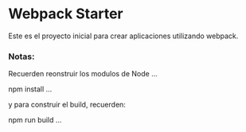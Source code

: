 # Webpack Starter

Este es el proyecto inicial para crear aplicaciones utilizando webpack.

### Notas:
Recuerden reonstruir los modulos de Node
...

npm install
...


y para construir el build, recuerden:

npm run build
...

